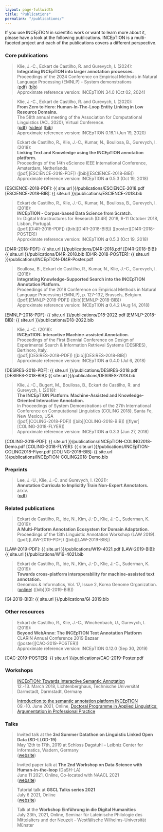 ```yaml
---
layout: page-fullwidth
title: "Publications"
permalink: "/publications/"
---
```


If you use INCEpTION in scientific work or want to learn more about it, please have a look at the following publications. INCEpTION is a multi-faceted project and each of the publications covers a different perspective.

### Core publications

> Klie, J.-C., Eckart de Castilho, R. and Gurevych, I. (2024): <br/>
**Integrating INCEpTION into larger annotation processes.** <br/>
Proceedings of the 2024 Conference on Empirical Methods in Natural Language Processing (EMNLP) - System demonstrations <br/>
([pdf][EMNLP-2024-PDF]) ([bib][EMNLP-2024-BIB]) <br/> 
Approximate reference version: INCEpTION 34.0 (Oct 02, 2024)

[EMNLP-2024-PDF]: https://aclanthology.org/2024.emnlp-demo.12.pdf
[EMNLP-2024-BIB]: https://aclanthology.org/2024.emnlp-demo.12.bib

> Klie, J.-C., Eckart de Castilho, R. and Gurevych, I. (2020): <br/>
**From Zero to Hero: Human-In-The-Loop Entity Linking in Low Resource Domains.** <br/>
The 58th annual meeting of the Association for Computational Linguistics (ACL 2020), Virtual Conference.<br/>
([pdf][ACL-2020-PDF]) ([video][ACL-2020-VIDEO]) ([bib][ACL-2020-BIB]) <br/> 
Approximate reference version: INCEpTION 0.16.1 (Jun 19, 2020)

[ACL-2020-PDF]: https://www.aclweb.org/anthology/2020.acl-main.624.pdf
[ACL-2020-VIDEO]: https://slideslive.com/38929059/from-zero-to-hero-humanintheloop-entity-linking-in-low-resource-domains
[ACL-2020-BIB]: https://www.aclweb.org/anthology/2020.acl-main.624.bib

> Eckart de Castilho, R., Klie, J.-C., Kumar, N., Boullosa, B., Gurevych, I. (2018): <br/> 
**Linking Text and Knowledge using the INCEpTION annotation platform.** <br/> 
Proceedings of the 14th eScience IEEE International Conference, Amsterdam, Netherlands. <br/>
([pdf][ESCIENCE-2018-PDF]) ([bib][ESCIENCE-2018-BIB]) <br/> 
Approximate reference version: INCEpTION 𝜶 0.5.3 (Oct 19, 2018)

[ESCIENCE-2018-PDF]: {{ site.url }}/publications/ESCIENCE-2018.pdf
[ESCIENCE-2018-BIB]: {{ site.url }}/publications/ESCIENCE-2018.bib


> Eckart de Castilho, R., Klie, J.-C., Kumar, N., Boullosa, B., Gurevych, I. (2018): <br/>
**INCEpTION - Corpus-based Data Science from Scratch.** <br/>
In: Digital Infrastructures for Research (DI4R) 2018, 9-11 October 2018, Lisbon, Portugal. <br/>
([pdf][DI4R-2018-PDF]) ([bib][DI4R-2018-BIB]) ([poster][DI4R-2018-POSTER]) <br/> 
Approximate reference  version: INCEpTION 𝜶 0.5.3 (Oct 19, 2018)

[DI4R-2018-PDF]: {{ site.url }}/publications/DI4R-2018.pdf
[DI4R-2018-BIB]: {{ site.url }}/publications/DI4R-2018.bib
[DI4R-2018-POSTER]: {{ site.url }}/publications/INCEpTION-DI4R-Poster.pdf


> Boullosa, B., Eckart de Castilho, R., Kumar, N.,  Klie, J.-C., Gurevych, I. (2018): <br/> 
**Integrating Knowledge-Supported Search into the INCEpTION Annotation Platform.** <br/> 
Proceedings of the 2018 Conference on Empirical Methods in Natural Language Processing (EMNLP), p. 127-132, Brussels, Belgium. <br/>
([pdf][EMNLP-2018-PDF]) ([bib][EMNLP-2018-BIB]) <br/> 
Approximate reference  version: INCEpTION 𝜶 0.4.2 (Aug 14, 2018)

[EMNLP-2018-PDF]: {{ site.url }}/publications/D18-2022.pdf
[EMNLP-2018-BIB]: {{ site.url }}/publications/D18-2022.bib


> Klie, J.-C. (2018): <br/>
**INCEpTION: Interactive Machine-assisted Annotation.** <br/>
Proceedings of the First Biennial Conference on Design of Experimental Search & Information Retrieval Systems (DESIRES), Bertinoro, Italy. <br/>
([pdf][DESIRES-2018-PDF]) ([bib][DESIRES-2018-BIB]) <br/> 
Approximate reference  version: INCEpTION 𝜶 0.4.0 (Jul 6, 2018)

[DESIRES-2018-PDF]: {{ site.url }}/publications/DESIRES-2018.pdf
[DESIRES-2018-BIB]: {{ site.url }}/publications/DESIRES-2018.bib


> Klie, J.-C., Bugert, M., Boullosa, B., Eckart de Castilho, R. and Gurevych, I. (2018): <br/>
**The INCEpTION Platform: Machine-Assisted and Knowledge-Oriented Interactive Annotation.** <br/>
In Proceedings of System Demonstrations of the 27th International Conference on Computational Linguistics (COLING 2018), Santa Fe, New Mexico, USA <br/>
([pdf][COLING-2018-PDF]) ([bib][COLING-2018-BIB]) ([flyer][COLING-2018-FLYER]) <br/>
Approximate reference  version: INCEpTION 𝜶 0.3.3 (Jun 27, 2018)

[COLING-2018-PDF]: {{ site.url }}/publications/INCEpTION-COLING2018-Demo.pdf
[COLING-2018-FLYER]: {{ site.url }}/publications/INCEpTION-COLING2018-Flyer.pdf
[COLING-2018-BIB]: {{ site.url }}/publications/INCEpTION-COLING2018-Demo.bib


### Preprints

> Lee, J.-U., Klie, J.-C. and Gurevych, I. (2021): <br/>
**Annotation Curricula to Implicitly Train Non-Expert Annotators.** <br/>
arxiv. <br/>
([pdf][AC-2021-PDF])

[AC-2021-PDF]: https://arxiv.org/abs/2106.02382


### Related publications

> Eckart de Castilho, R., Ide, N., Kim, J.-D., Klie, J.-C., Suderman, K. (2019): <br/> 
**A Multi-Platform Annotation Ecosystem for Domain Adaptation.** <br/> 
Proceedings of the 13th Linguistic Annotation Workshop (LAW 2019). <br/>
([pdf][LAW-2019-PDF]) ([bib][LAW-2019-BIB])

[LAW-2019-PDF]: {{ site.url }}/publications/W19-4021.pdf
[LAW-2019-BIB]: {{ site.url }}/publications/W19-4021.bib


> Eckart de Castilho, R., Ide, N., Kim, J.-D., Klie, J.-C., Suderman, K. (2019): <br/> 
**Towards cross-platform interoperability for machine-assisted text annotation.** <br/> 
Genomics & Informatics, Vol. 17, Issue 2, Korea Genome Organization. <br/>
([online][GI-2019-PUB]) ([bib][GI-2019-BIB])

[GI-2019-PUB]: https://doi.org/10.5808/GI.2019.17.2.e19
[GI-2019-BIB]: {{ site.url }}/publications/GI-2019.bib


### Other resources

> Eckart de Castilho, R., Klie, J.-C., Winchenbach, U., Gurevych, I. (2019): <br/> 
**Beyond WebAnno: The INCEpTION Text Annotation Platform** <br/> 
CLARIN Annual Conference 2019 Bazaar <br/>
([poster][CAC-2019-POSTER]) <br/> 
Approximate reference version: INCEpTION 0.12.0 (Sep 30, 2019)

[CAC-2019-POSTER]: {{ site.url }}/publications/CAC-2019-Poster.pdf


### Workshops

> [INCEpTION: Towards Interactive Semantic Annotation][FIF-INCEPTION-2018]<br/>
12.-13. March 2018, Lichtenberghaus, Technische Universität Darmstadt, Darmstadt, Germany

[FIF-INCEPTION-2018]: https://www.fif.tu-darmstadt.de/fif_formats_structure/fif_workshops_structure/2018_4/inception/inception.en.jsp

> [Introduction to the semantic annotation platform INCEpTION][ZHAW-INCEPTION]<br/>
09.-10. June 2021, Online, [Doctoral Programme in Applied Linguistics: Argumentation in Professional Practice][PHD-PROGRAMME]

[ZHAW-INCEPTION]: https://www.zhaw.ch/storage/linguistik/studium/doktoratsprogramm/workshop-inception.pdf
[PHD-PROGRAMME]: https://www.zhaw.ch/en/linguistics/study/ma-programme-cooperation/doctoral-programme/

### Talks

> Invited talk at the **3rd Summer Datathon on Linguistic Linked Open Data (SD-LLOD-19)**<br/>
May 12th to 17th, 2019 at Schloss Dagstuhl – Leibniz Center for Informatics, Wadern, Germany <br/>
([website][SD-LLOD-19])

[SD-LLOD-19]: https://datathon2019.linguistic-lod.org

> Invited paper talk at **The 2nd Workshop on Data Science with Human-in-the-loop** (DaSH-LA)<br/>
June 11 2021, Online, Co-located with NAACL 2021 <br/>
([website][DaSH-LA])

[DaSH-LA]: https://sites.google.com/view/dash-la2021

> Tutorial talk at **GSCL Talks series 2021**<br/>
July 6 2021, Online<br/>
([website][GSCL-TUTORIAL-2021])

[GSCL-TUTORIAL-2021]: http://gscl.org/en/events/talks/juli-2021-tutorial-talk

> Talk at the **Workshop Einführung in die Digital Humanities**<br/>
July 23th, 2021, Online, Seminar für Lateinische Philologie des Mittelalters und der Neuzeit – Westfälische Wilhelms-Universität Münster<br/>
